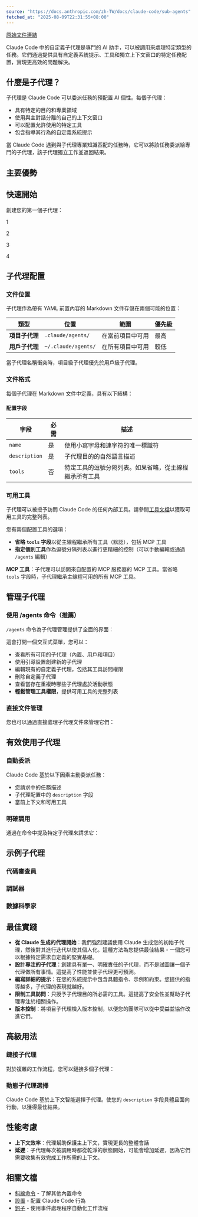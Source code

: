 ```yaml
---
source: "https://docs.anthropic.com/zh-TW/docs/claude-code/sub-agents"
fetched_at: "2025-08-09T22:31:55+08:00"
---
```


[原始文件連結](https://docs.anthropic.com/zh-TW/docs/claude-code/sub-agents)

Claude Code 中的自定義子代理是專門的 AI 助手，可以被調用來處理特定類型的任務。它們通過提供具有自定義系統提示、工具和獨立上下文窗口的特定任務配置，實現更高效的問題解決。

## 什麼是子代理？

子代理是 Claude Code 可以委派任務的預配置 AI 個性。每個子代理：

- 具有特定的目的和專業領域
- 使用與主對話分離的自己的上下文窗口
- 可以配置允許使用的特定工具
- 包含指導其行為的自定義系統提示

當 Claude Code 遇到與子代理專業知識匹配的任務時，它可以將該任務委派給專門的子代理，該子代理獨立工作並返回結果。

## 主要優勢

## 快速開始

創建您的第一個子代理：

1

2

3

4

## 子代理配置

### 文件位置

子代理作為帶有 YAML 前置內容的 Markdown 文件存儲在兩個可能的位置：

| 類型           | 位置                | 範圍             | 優先級 |
| -------------- | ------------------- | ---------------- | ------ |
| **項目子代理** | `.claude/agents/`   | 在當前項目中可用 | 最高   |
| **用戶子代理** | `~/.claude/agents/` | 在所有項目中可用 | 較低   |

當子代理名稱衝突時，項目級子代理優先於用戶級子代理。

### 文件格式

每個子代理在 Markdown 文件中定義，具有以下結構：

#### 配置字段

| 字段          | 必需 | 描述                                                   |
| ------------- | ---- | ------------------------------------------------------ |
| `name`        | 是   | 使用小寫字母和連字符的唯一標識符                       |
| `description` | 是   | 子代理目的的自然語言描述                               |
| `tools`       | 否   | 特定工具的逗號分隔列表。如果省略，從主線程繼承所有工具 |

### 可用工具

子代理可以被授予訪問 Claude Code 的任何內部工具。請參閱[工具文檔](about:/zh-TW/docs/claude-code/settings#tools-available-to-claude)以獲取可用工具的完整列表。

您有兩個配置工具的選項：

- **省略 `tools` 字段**以從主線程繼承所有工具（默認），包括 MCP 工具
- **指定個別工具**作為逗號分隔列表以進行更精細的控制（可以手動編輯或通過 `/agents` 編輯）

**MCP 工具**：子代理可以訪問來自配置的 MCP 服務器的 MCP 工具。當省略 `tools` 字段時，子代理繼承主線程可用的所有 MCP 工具。

## 管理子代理

### 使用 /agents 命令（推薦）

`/agents` 命令為子代理管理提供了全面的界面：

這會打開一個交互式菜單，您可以：

- 查看所有可用的子代理（內置、用戶和項目）
- 使用引導設置創建新的子代理
- 編輯現有的自定義子代理，包括其工具訪問權限
- 刪除自定義子代理
- 查看當存在重複時哪些子代理處於活動狀態
- **輕鬆管理工具權限**，提供可用工具的完整列表

### 直接文件管理

您也可以通過直接處理子代理文件來管理它們：

## 有效使用子代理

### 自動委派

Claude Code 基於以下因素主動委派任務：

- 您請求中的任務描述
- 子代理配置中的 `description` 字段
- 當前上下文和可用工具

### 明確調用

通過在命令中提及特定子代理來請求它：

## 示例子代理

### 代碼審查員

### 調試器

### 數據科學家

## 最佳實踐

- **從 Claude 生成的代理開始**：我們強烈建議使用 Claude 生成您的初始子代理，然後對其進行迭代以使其個人化。這種方法為您提供最佳結果 - 一個您可以根據特定需求自定義的堅實基礎。
- **設計專注的子代理**：創建具有單一、明確責任的子代理，而不是試圖讓一個子代理做所有事情。這提高了性能並使子代理更可預測。
- **編寫詳細的提示**：在您的系統提示中包含具體指令、示例和約束。您提供的指導越多，子代理的表現就越好。
- **限制工具訪問**：只授予子代理目的所必需的工具。這提高了安全性並幫助子代理專注於相關操作。
- **版本控制**：將項目子代理檢入版本控制，以便您的團隊可以從中受益並協作改進它們。

## 高級用法

### 鏈接子代理

對於複雜的工作流程，您可以鏈接多個子代理：

### 動態子代理選擇

Claude Code 基於上下文智能選擇子代理。使您的 `description` 字段具體且面向行動，以獲得最佳結果。

## 性能考慮

- **上下文效率**：代理幫助保護主上下文，實現更長的整體會話
- **延遲**：子代理每次被調用時都從乾淨的狀態開始，可能會增加延遲，因為它們需要收集有效完成工作所需的上下文。

## 相關文檔

- [斜線命令](/zh-TW/docs/claude-code/slash-commands) - 了解其他內置命令
- [設置](/zh-TW/docs/claude-code/settings) - 配置 Claude Code 行為
- [鉤子](/zh-TW/docs/claude-code/hooks) - 使用事件處理程序自動化工作流程
